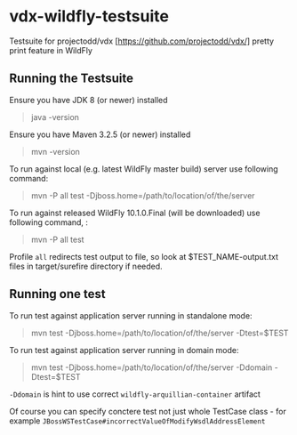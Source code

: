 # vdx-wildfly-testsuite
Testsuite for projectodd/vdx [https://github.com/projectodd/vdx/] pretty print feature in WildFly


Running the Testsuite
-------------------

Ensure you have JDK 8 (or newer) installed

> java -version

Ensure you have Maven 3.2.5 (or newer) installed

> mvn -version

To run against local (e.g. latest WildFly master build) server use following command:

> mvn -P all test -Djboss.home=/path/to/location/of/the/server

To run against released WildFly 10.1.0.Final (will be downloaded) use following command, :

> mvn -P all test

Profile `all` redirects test output to file, so look at $TEST_NAME-output.txt files in target/surefire directory if needed.


Running one test
-------------------

To run test against application server running in standalone mode:

> mvn test -Djboss.home=/path/to/location/of/the/server -Dtest=$TEST

To run test against application server running in domain mode:

> mvn test -Djboss.home=/path/to/location/of/the/server -Ddomain -Dtest=$TEST

`-Ddomain` is hint to use correct `wildfly-arquillian-container` artifact

Of course you can specify conctere test not just whole TestCase class - for example `JBossWSTestCase#incorrectValueOfModifyWsdlAddressElement`